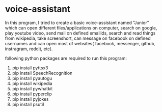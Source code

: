 # voice-assistant
In this program, I tried to create a basic voice-assistant named "Junior" which can open different files/applications on computer, search on google, play youtube video, send mail on defined emailids, search and read things from wikipedia, take screenshort, can message on facebook on defined usernames and can open most of websites( facebook, messenger, github, instragram, reddit, etc).

following python packages are required to run this program:
1. pip install pyttsx3
2. pip install SpeechRecognition
3. pip install pyautogu
4. pip install wikipedia
5. pip install pywhatkit
6. pip install pyperclip
7. pip install pyjokes
8. pip install psutil  
